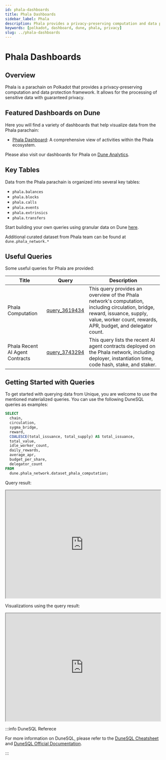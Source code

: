```yaml
---
id: phala-dashboards
title: Phala Dashboards
sidebar_label: Phala
description: Phala provides a privacy-preserving computation and data protection framework.
keywords: [polkadot, dashboard, dune, phala, privacy]
slug: ../phala-dashboards
---
```


# Phala Dashboards

## Overview

Phala is a parachain on Polkadot that provides a privacy-preserving computation and data protection
framework. It allows for the processing of sensitive data with guaranteed privacy.

## Featured Dashboards on Dune

Here you will find a variety of dashboards that help visualize data from the Phala parachain:

- [Phala Dashboard](https://dune.com/substrate/phala): A comprehensive view of activities within the
  Phala ecosystem.

Please also visit our dashboards for Phala on
[Dune Analytics](https://dune.com/discover/content/relevant?q=title:Phala%20author:substrate).

## Key Tables

Data from the Phala parachain is organized into several key tables:

- `phala.balances`
- `phala.blocks`
- `phala.calls`
- `phala.events`
- `phala.extrinsics`
- `phala.transfers`

Start building your own queries using granular data on Dune
[here](https://dune.com/queries?category=canonical&namespace=phala).

Additional curated dataset from Phala team can be found at `dune.phala_network.*`

## Useful Queries

Some useful queries for Phala are provided:

| Title                           | Query                                             | Description                                                                                                                                                                                  |
| ------------------------------- | ------------------------------------------------- | -------------------------------------------------------------------------------------------------------------------------------------------------------------------------------------------- |
| Phala Computation               | [query_3619434](https://dune.com/queries/3619434) | This query provides an overview of the Phala network's computation, including circulation, bridge, reward, issuance, supply, value, worker count, rewards, APR, budget, and delegator count. |
| Phala Recent AI Agent Contracts | [query_3743294](https://dune.com/queries/3743294) | This query lists the recent AI agent contracts deployed on the Phala network, including deployer, instantiation time, code hash, stake, and staker.                                          |

## Getting Started with Queries

To get started with querying data from Unique, you are welcome to use the mentioned materialized
queries. You can use the following DuneSQL queries as examples:

```sql title="Phala Computation" showLineNumbers
SELECT
  chain,
  circulation,
  sygma_bridge,
  reward,
  COALESCE(total_issuance, total_supply) AS total_issuance,
  total_value,
  idle_worker_count,
  daily_rewards,
  average_apr,
  budget_per_share,
  delegator_count
FROM
  dune.phala_network.dataset_phala_computation;
```

Query result:

<iframe src="https://dune.com/embeds/3619434/6098180/" height="350" width="100%"></iframe>

Visualizations using the query result:

<iframe src="https://dune.com/embeds/3619434/6098184/" height="350" width="100%"></iframe>

:::info DuneSQL Referece

For more information on DuneSQL, please refer to the [DuneSQL Cheatsheet](../dunesql-cheatsheet.md)
and
[DuneSQL Official Documentation](https://docs.dune.com/query-engine/Functions-and-operators/index).

:::
